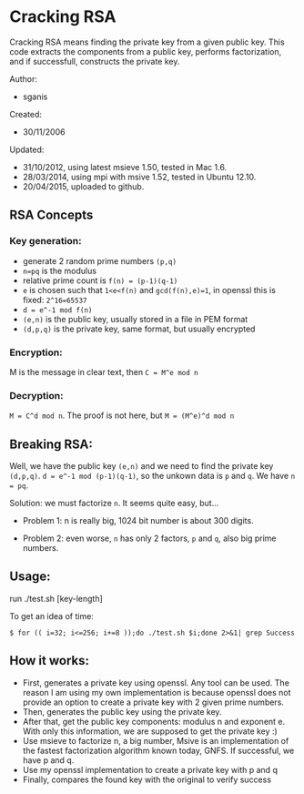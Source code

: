 # Cracking RSA

Cracking RSA means finding the private key from a given public key. This code extracts the components from a public key, performs factorization, and if successfull, constructs the private key.

Author: 	
- sganis

Created:   	
- 30/11/2006

Updated: 	
- 31/10/2012, using latest msieve 1.50, tested in Mac 1.6.
- 28/03/2014, using mpi with msive 1.52, tested in Ubuntu 12.10.
- 20/04/2015, uploaded to github.

## RSA Concepts

### Key generation:
- generate 2 random prime numbers `(p,q)`
- `n=pq` is the modulus
- relative prime count is `f(n) = (p-1)(q-1)`
- `e` is chosen such that `1<e<f(n)` and `gcd(f(n),e)=1`,
	in openssl this is fixed: `2^16=65537`
- `d = e^-1 mod f(n)`
- `(e,n)` is the public key, usually stored in a file in PEM format
- `(d,p,q)` is the private key, same format, but usually encrypted

### Encryption:
M is the message in clear text, then `C = M^e mod n`

### Decryption:

`M = C^d mod n`. The proof is not here, but `M = (M^e)^d mod n`

## Breaking RSA:

Well, we have the public key `(e,n)` and we need to find the private key `(d,p,q)`. 
`d = e^-1 mod (p-1)(q-1)`, so the unkown data is `p` and `q`. 
We have `n = pq`.

Solution: we must factorize `n`. It seems quite easy, but...

- Problem 1: n is really big, 1024 bit number is about 300 digits.

- Problem 2: even worse, `n` has only 2 factors, `p` and `q`, also big prime numbers.

## Usage:

run ./test.sh [key-length]

To get an idea of time:

`$ for (( i=32; i<=256; i+=8 ));do ./test.sh $i;done 2>&1| grep Success`

## How it works:

- First, generates a private key using openssl. Any tool can be used.
  The reason I am using my own implementation is because openssl does not provide
  an option to create a private key with 2 given prime numbers.
- Then, generates the public key using the private key.
- After that, get the public key components: modulus n and exponent e. With only 
  this information, we are supposed to get the private key :)
- Use msieve to factorize n, a big number, 
  Msive is an implementation of the fastest factorization algorithm known today, GNFS.
  If successful, we have p and q.
- Use my openssl implementation to create a private key with p and q
- Finally, compares the found key with the original to verify success 


